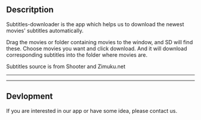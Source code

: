 ## Descritption
Subtitles-downloader is the app which helps us to download the newest movies' subtitles automatically.

Drag the movies or folder containing movies to the window, and SD will find these. Choose movies you want and click download. And it will download corresponding subtitles into the folder where movies are. 

Subtitles source is from Shooter and Zimuku.net
***

***
## Devlopment
If you are interested in our app or have some idea, please contact us. 